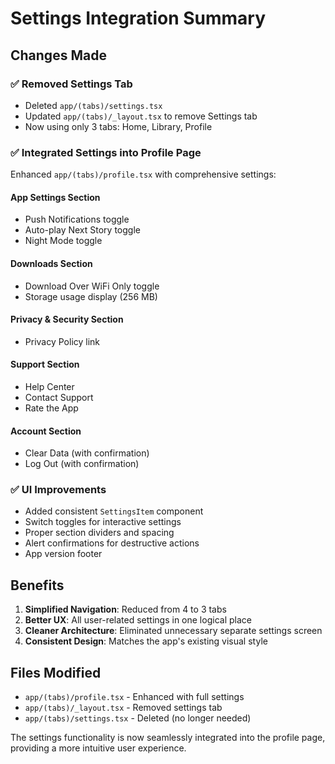 # Settings Integration Summary

## Changes Made

### ✅ Removed Settings Tab
- Deleted `app/(tabs)/settings.tsx`
- Updated `app/(tabs)/_layout.tsx` to remove Settings tab
- Now using only 3 tabs: Home, Library, Profile

### ✅ Integrated Settings into Profile Page
Enhanced `app/(tabs)/profile.tsx` with comprehensive settings:

#### App Settings Section
- Push Notifications toggle
- Auto-play Next Story toggle  
- Night Mode toggle

#### Downloads Section
- Download Over WiFi Only toggle
- Storage usage display (256 MB)

#### Privacy & Security Section
- Privacy Policy link

#### Support Section
- Help Center
- Contact Support
- Rate the App

#### Account Section
- Clear Data (with confirmation)
- Log Out (with confirmation)

### ✅ UI Improvements
- Added consistent `SettingsItem` component
- Switch toggles for interactive settings
- Proper section dividers and spacing
- Alert confirmations for destructive actions
- App version footer

## Benefits
1. **Simplified Navigation**: Reduced from 4 to 3 tabs
2. **Better UX**: All user-related settings in one logical place
3. **Cleaner Architecture**: Eliminated unnecessary separate settings screen
4. **Consistent Design**: Matches the app's existing visual style

## Files Modified
- `app/(tabs)/profile.tsx` - Enhanced with full settings
- `app/(tabs)/_layout.tsx` - Removed settings tab
- `app/(tabs)/settings.tsx` - Deleted (no longer needed)

The settings functionality is now seamlessly integrated into the profile page, providing a more intuitive user experience.
